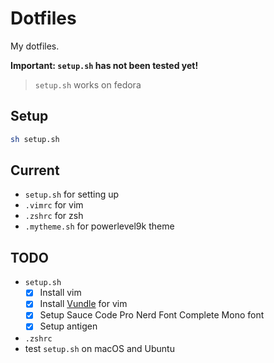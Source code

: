 # Dotfiles

My dotfiles.

**Important: `setup.sh` has not been tested yet!**

> `setup.sh` works on fedora

## Setup

```sh
sh setup.sh
```

## Current

- `setup.sh` for setting up
- `.vimrc` for vim
- `.zshrc` for zsh
- `.mytheme.sh` for powerlevel9k theme

## TODO

- `setup.sh`
  - [x] Install vim
  - [x] Install [Vundle](https://github.com/VundleVim/Vundle.vim) for vim
  - [x] Setup Sauce Code Pro Nerd Font Complete Mono font
  - [x] Setup antigen 
- `.zshrc`
- test `setup.sh` on macOS and Ubuntu
